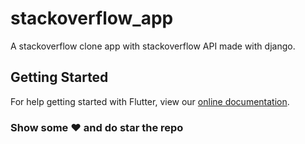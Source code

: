 # stackoverflow_app
A stackoverflow clone app with stackoverflow API made with django.

## Getting Started

For help getting started with Flutter, view our
[online documentation](https://flutter.dev/docs).

### Show some :heart: and do star the repo

